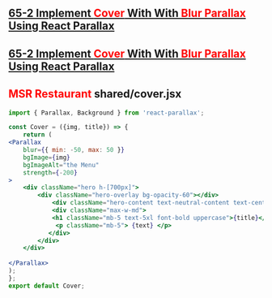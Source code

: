 ## [65-2 Implement <span style="color: red">Cover</span>  With With <span style="color: red">Blur Parallax</span> Using React Parallax](https://web.programming-hero.com/web-9/video/web-9-65-2-implement-cover-with-with-blur-parallax-using-react-parallax)


## [65-2 Implement <span style="color: red">Cover</span> With With <span style="color: red">Blur Parallax</span>  Using React Parallax](https://web.programming-hero.com/web-9/video/web-9-65-2-implement-cover-with-with-blur-parallax-using-react-parallax)
## <span style="color: red">MSR Restaurant </span>shared/cover.jsx
```jsx
import { Parallax, Background } from 'react-parallax';  

const Cover = ({img, title}) => {
    return (
<Parallax
	blur={{ min: -50, max: 50 }}
	bgImage={img}
	bgImageAlt="the Menu"
	strength={-200}
>
	<div className="hero h-[700px]">
		<div className="hero-overlay bg-opacity-60"></div>
			<div className="hero-content text-neutral-content text-center">
			<div className="max-w-md">
			<h1 className="mb-5 text-5xl font-bold uppercase">{title}</h1>
			 <p className="mb-5"> {text} </p>
		   </div>
		</div>
	</div>
	
</Parallax>
);
};
export default Cover;
```


